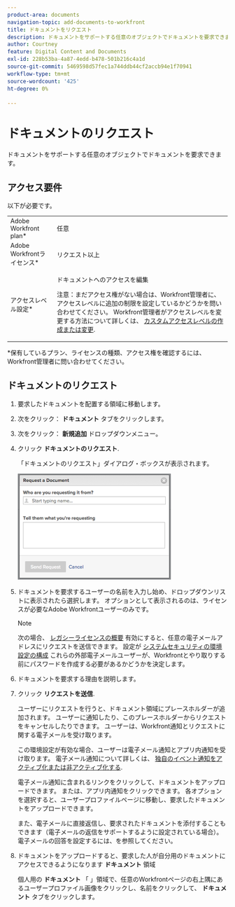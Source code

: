 ```yaml
---
product-area: documents
navigation-topic: add-documents-to-workfront
title: ドキュメントをリクエスト
description: ドキュメントをサポートする任意のオブジェクトでドキュメントを要求できます。
author: Courtney
feature: Digital Content and Documents
exl-id: 228b53ba-4a87-4edd-b478-501b216c4a1d
source-git-commit: 5469598d57fec1a744ddb44cf2accb94e1f70941
workflow-type: tm+mt
source-wordcount: '425'
ht-degree: 0%

---
```


# ドキュメントのリクエスト

ドキュメントをサポートする任意のオブジェクトでドキュメントを要求できます。

## アクセス要件

以下が必要です。

<table style="table-layout:auto"> 
 <col> 
 <col> 
 <tbody> 
  <tr> 
   <td role="rowheader">Adobe Workfront plan*</td> 
   <td> <p> 任意</p> </td> 
  </tr> 
  <tr> 
   <td role="rowheader">Adobe Workfrontライセンス*</td> 
   <td> <p>リクエスト以上</p> </td> 
  </tr> 
  <tr> 
   <td role="rowheader">アクセスレベル設定*</td> 
   <td> <p>ドキュメントへのアクセスを編集</p> <p>注意：まだアクセス権がない場合は、Workfront管理者に、アクセスレベルに追加の制限を設定しているかどうかを問い合わせてください。 Workfront管理者がアクセスレベルを変更する方法について詳しくは、 <a href="../../administration-and-setup/add-users/configure-and-grant-access/create-modify-access-levels.md" class="MCXref xref">カスタムアクセスレベルの作成または変更</a>.</p> </td> 
  </tr> 
 </tbody> 
</table>

&#42;保有しているプラン、ライセンスの種類、アクセス権を確認するには、Workfront管理者に問い合わせてください。

## ドキュメントのリクエスト

1. 要求したドキュメントを配置する領域に移動します。
1. 次をクリック： **ドキュメント** タブをクリックします。 
1. 次をクリック： **新規追加** ドロップダウンメニュー。

1. クリック **ドキュメントのリクエスト**.

   「ドキュメントのリクエスト」ダイアログ・ボックスが表示されます。

   ![document_request.png](assets/document-request-350x242.png)

1. ドキュメントを要求するユーザーの名前を入力し始め、ドロップダウンリストに表示されたら選択します。 オプションとして表示されるのは、ライセンスが必要なAdobe Workfrontユーザーのみです。

   >[!NOTE]
   >
   >次の場合、 [レガシーライセンスの概要](../../administration-and-setup/add-users/access-levels-and-object-permissions/wf-licenses.md) 有効にすると、任意の電子メールアドレスにリクエストを送信できます。 設定が [システムセキュリティの環境設定の構成](../../administration-and-setup/manage-workfront/security/configure-security-preferences.md) これらの外部電子メールユーザーが、Workfrontとやり取りする前にパスワードを作成する必要があるかどうかを決定します。 

1. ドキュメントを要求する理由を説明します。
1. クリック **リクエストを送信**.

   ユーザーにリクエストを行うと、ドキュメント領域にプレースホルダーが追加されます。 ユーザーに通知したり、このプレースホルダーからリクエストをキャンセルしたりできます。 ユーザーは、Workfront通知とリクエストに関する電子メールを受け取ります。

   この環境設定が有効な場合、ユーザーは電子メール通知とアプリ内通知を受け取ります。 電子メール通知について詳しくは、 [独自のイベント通知をアクティブ化または非アクティブ化する](../../workfront-basics/using-notifications/activate-or-deactivate-your-own-event-notifications.md).

   電子メール通知に含まれるリンクをクリックして、ドキュメントをアップロードできます。 または、アプリ内通知をクリックできます。 各オプションを選択すると、ユーザープロファイルページに移動し、要求したドキュメントをアップロードできます。

   また、電子メールに直接返信し、要求されたドキュメントを添付することもできます（電子メールの返信をサポートするように設定されている場合）。 電子メールの回答を設定するには、を参照してください。

1. ドキュメントをアップロードすると、要求した人が自分用のドキュメントにアクセスできるようになります **ドキュメント** 領域

   個人用の **ドキュメント** 「 」領域で、任意のWorkfrontページの右上隅にあるユーザープロファイル画像をクリックし、名前をクリックして、 **ドキュメント** タブをクリックします。
